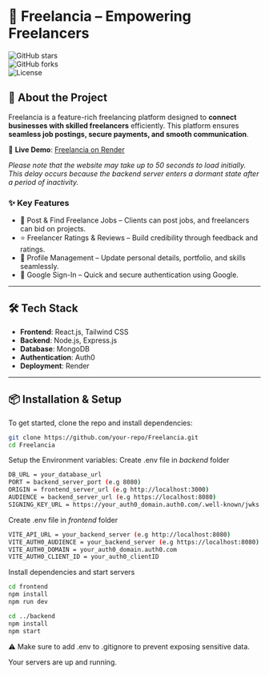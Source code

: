# 🚀 Freelancia – Empowering Freelancers

![GitHub stars](https://img.shields.io/github/stars/amriteshanand0129/Freelancia)<br>
![GitHub forks](https://img.shields.io/github/forks/amriteshanand0129/Freelancia)
<br>
![License](https://img.shields.io/github/license/amriteshanand0129/Freelancia)

## 🌟 About the Project  
Freelancia is a feature-rich freelancing platform designed to **connect businesses with skilled freelancers** efficiently. This platform ensures **seamless job postings, secure payments, and smooth communication**.

🔗 **Live Demo**: [Freelancia on Render](https://freelancia.onrender.com)  

_Please note that the website may take up to 50 seconds to load initially. This delay occurs because the backend server enters a dormant state after a period of inactivity._

### ✨ Key Features  
- 📝 Post & Find Freelance Jobs – Clients can post jobs, and freelancers can bid on projects.
- ⭐ Freelancer Ratings & Reviews – Build credibility through feedback and ratings.
- 👤 Profile Management – Update personal details, portfolio, and skills seamlessly.
- 🔑 Google Sign-In – Quick and secure authentication using Google.

---

## 🛠️ Tech Stack  
- **Frontend**: React.js, Tailwind CSS  
- **Backend**: Node.js, Express.js  
- **Database**: MongoDB  
- **Authentication**: Auth0  
- **Deployment**: Render  

---

## 📦 Installation & Setup  
To get started, clone the repo and install dependencies:  
```bash
git clone https://github.com/your-repo/Freelancia.git
cd Freelancia
```
Setup the Environment variables:
Create .env file in _backend_ folder
```bash
DB_URL = your_database_url
PORT = backend_server_port (e.g 8080)
ORIGIN = frontend_server_url (e.g http://localhost:3000)
AUDIENCE = backend_server_url (e.g https://localhost:8080)
SIGNING_KEY_URL = https://your_auth0_domain.auth0.com/.well-known/jwks.json"
```

Create .env file in _frontend_ folder
```bash
VITE_API_URL = your_backend_server (e.g http://localhost:8080)
VITE_AUTH0_AUDIENCE = your_backend_server (e.g https://localhost:8080)
VITE_AUTH0_DOMAIN = your_auth0_domain.auth0.com
VITE_AUTH0_CLIENT_ID = your_auth0_clientID
```

Install dependencies and start servers
```bash
cd frontend
npm install
npm run dev

cd ../backend
npm install
npm start
```

⚠️ Make sure to add .env to .gitignore to prevent exposing sensitive data.

Your servers are up and running.
